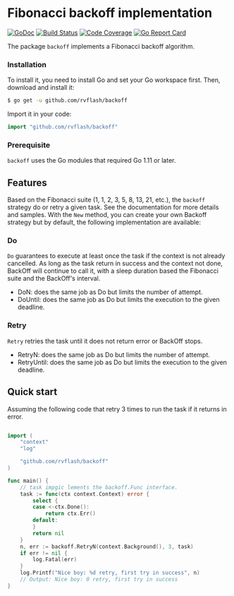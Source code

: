 # Fibonacci backoff implementation

[![GoDoc](https://godoc.org/github.com/rvflash/backoff?status.svg)](https://godoc.org/github.com/rvflash/backoff)
[![Build Status](https://img.shields.io/travis/rvflash/backoff.svg)](https://travis-ci.org/rvflash/backoff)
[![Code Coverage](https://img.shields.io/codecov/c/github/rvflash/backoff.svg)](http://codecov.io/github/rvflash/backoff?branch=master)
[![Go Report Card](https://goreportcard.com/badge/github.com/rvflash/backoff)](https://goreportcard.com/report/github.com/rvflash/backoff)

The package `backoff` implements a Fibonacci backoff algorithm.


### Installation
    
To install it, you need to install Go and set your Go workspace first.
Then, download and install it:

```bash
$ go get -u github.com/rvflash/backoff
```    
Import it in your code:
    
```go
import "github.com/rvflash/backoff"
```

### Prerequisite

`backoff` uses the Go modules that required Go 1.11 or later.

## Features

Based on the Fibonacci suite (1, 1, 2, 3, 5, 8, 13, 21, etc.), the `backoff` strategy do or retry a given task.
See the documentation for more details and samples.
With the `New` method, you can create your own Backoff strategy but by default, the following implementation are available:  

### Do 

`Do` guarantees to execute at least once the task if the context is not already cancelled.
As long as the task return in success and the context not done, BackOff will continue to call it, with a sleep duration based the Fibonacci suite and the BackOff's interval.

* DoN: does the same job as Do but limits the number of attempt.
* DoUntil: does the same job as Do but limits the execution to the given deadline.

### Retry 

`Retry` retries the task until it does not return error or BackOff stops.

* RetryN: does the same job as Do but limits the number of attempt.
* RetryUntil: does the same job as Do but limits the execution to the given deadline.


## Quick start

Assuming the following code that retry 3 times to run the task if it returns in error.

```go

import (
	"context"
	"log"

	"github.com/rvflash/backoff"
)

func main() {
	// task impgic lements the backoff.Func interface.
	task := func(ctx context.Context) error {
		select {
		case <-ctx.Done():
			return ctx.Err()
		default:
		}
		return nil
	}
	n, err := backoff.RetryN(context.Background(), 3, task)
	if err != nil {
		log.Fatal(err)
	}
	log.Printf("Nice boy: %d retry, first try in success", n)
	// Output: Nice boy: 0 retry, first try in success
}
```
